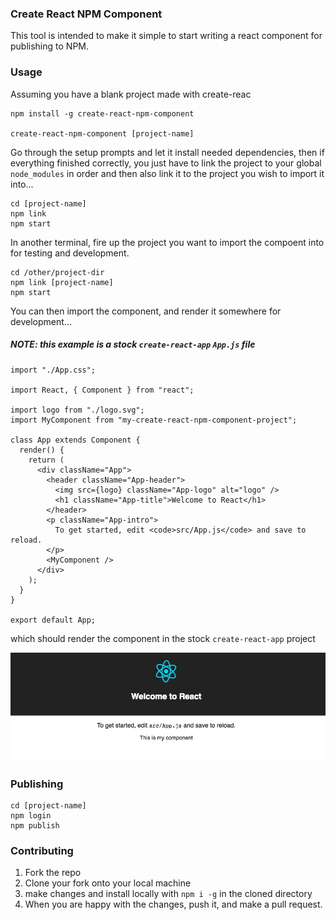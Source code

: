 ### Create React NPM Component

This tool is intended to make it simple to start writing a react component for publishing
to NPM. 

### Usage

Assuming you have a blank project made with create-reac

```
npm install -g create-react-npm-component

create-react-npm-component [project-name]
```

Go through the setup prompts and let it install needed dependencies, then if everything
finished correctly, you just have to link the project to your global `node_modules` in order
and then also link it to the project you wish to import it into...

```
cd [project-name]
npm link
npm start
```

In another terminal, fire up the project you want to import the compoent into for testing
and development.
```
cd /other/project-dir
npm link [project-name]
npm start

```
You can then import the component, and render it somewhere for development...

##### NOTE: this example is a stock `create-react-app` `App.js` file
```
import "./App.css";

import React, { Component } from "react";

import logo from "./logo.svg";
import MyComponent from "my-create-react-npm-component-project";

class App extends Component {
  render() {
    return (
      <div className="App">
        <header className="App-header">
          <img src={logo} className="App-logo" alt="logo" />
          <h1 className="App-title">Welcome to React</h1>
        </header>
        <p className="App-intro">
          To get started, edit <code>src/App.js</code> and save to reload.
        </p>
        <MyComponent />
      </div>
    );
  }
}

export default App;
```

which should render the component in the stock `create-react-app` project

![create-react-npm-component.png](./create-react-npm-component.png)

### Publishing

```
cd [project-name]
npm login
npm publish
```

### Contributing

1. Fork the repo
2. Clone your fork onto your local machine
3. make changes and install locally with `npm i -g` in the cloned directory
4. When you are happy with the changes, push it, and make a pull request.

